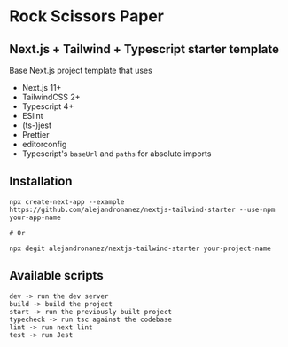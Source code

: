 # Rock Scissors Paper
## Next.js + Tailwind + Typescript starter template

Base Next.js project template that uses

- Next.js 11+
- TailwindCSS 2+
- Typescript 4+
- ESlint
- (ts-)jest
- Prettier
- editorconfig
- Typescript's `baseUrl` and `paths` for absolute imports

## Installation

```
npx create-next-app --example https://github.com/alejandronanez/nextjs-tailwind-starter --use-npm your-app-name

# Or

npx degit alejandronanez/nextjs-tailwind-starter your-project-name
```

## Available scripts

```
dev -> run the dev server
build -> build the project
start -> run the previously built project
typecheck -> run tsc against the codebase
lint -> run next lint
test -> run Jest
```
